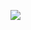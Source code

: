 ![](https://scontent.fmaa14-1.fna.fbcdn.net/v/t39.30808-6/309445827_486852076787349_5644388875101360052_n.png?_nc_cat=104&ccb=1-7&_nc_sid=6ee11a&_nc_ohc=6HcMVpPBzk4Q7kNvwGPTop1&_nc_oc=AdmZ9Nv2kgJSI73U2fnj1GZVKibdlMXXoc6JyAqlmRpy9tgtWVQ_EQA8J5rzTvS_wZM&_nc_zt=23&_nc_ht=scontent.fmaa14-1.fna&_nc_gid=lXCotMHWYrN8mifRbJLDHQ&oh=00_AfSrRLNwOIT9I1cgv69ciGF5yRufh0GqX0WksU984fMyPw&oe=688B715E)